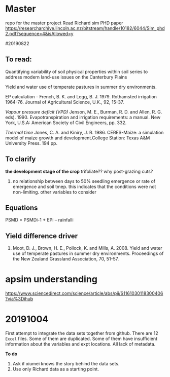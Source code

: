 # Master
repo for the master project
Read Richard sim PHD paper https://researcharchive.lincoln.ac.nz/bitstream/handle/10182/6044/Sim_phd2.pdf?sequence=4&isAllowed=y


#20190822

## To read:
Quantifying variability of soil physical properties within soil series to address modern land-use issues on the Canterbury Plains

Yield and water use of temperate pastures in summer dry environments.


EP calculation  - French, B. K. and Legg, B. J. 1979. Rothamsted irrigation 1964-76. Journal of Agricultural Science, U.K., 92, 15-37.

_Vapour pressure deficit (VPD)_  Jenson, M. E., Burman, R. D. and Allen, R. G. eds). 1990. Evapotranspiration and irrigation requirements: a manual. New York, U.S.A: American Society of Civil Engineers, pp. 332.


_Thermal time_ 
Jones, C. A. and Kiniry, J. R. 1986. CERES-Maize: a simulation model of maize growth and development.College Station: Texas A&M University Press. 194 pp.


## To clarify

**the development stage of the crop**
trifoliate??
why post-grazing cuts?

1. no relationship between days to 50% seedling emergence or rate of emergence and soil tmep. this indicates that the conditions were not non-limiting. other variables to consider 

## Equations

PSMD = PSMDi-1 + EPi – rainfalli

## Yield difference driver

1. Moot, D. J., Brown, H. E., Pollock, K. and Mills, A. 2008. Yield and water use of
temperate pastures in summer dry environments. Proceedings of the New
Zealand Grassland Association, 70, 51-57.



# apsim understanding 

https://www.sciencedirect.com/science/article/abs/pii/S1161030118300406?via%3Dihub


# 20191004

First attempt to integrate the data sets together from github. 
There are 12 `Excel` files. 
Some of them are duplicated. 
Some of them have insufficient information about the variables and expt locations.
All lack of metadata. 

**To do**

1. Ask if xiumei knows the story behind the data sets.
2. Use only Richard data as a starting point. 


